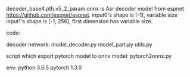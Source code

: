 decoder_base4.pth.v5_2_param.onnx is Asr decoder model from espnet https://github.com/espnet/espnet.
input0's shape is [-1], variable size
input1's shape is [-1, 256], first dimension has variable size.


code:

decoder network: 
model_decoder.py  model_part.py utils.py

script which export pytorch model to onnx model:
pytorch2onnx.py

env:
python 3.6.5
pytorch 1.3.0
